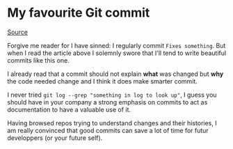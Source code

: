 # My favourite Git commit

[Source](https://dhwthompson.com/2019/my-favourite-git-commit)

Forgive me reader for I have sinned: I regularly commit `Fixes something`. But when I read the article above I solemnly swore that I'll tend to write beautiful commits like this one.

I already read that a commit should not explain <strong>what</strong> was changed but <strong>why</strong> the code needed change and I think it does make smarter commit.

I never tried `git log --grep "something in log to look up"`, I guess you should have in your company a strong emphasis on commits to act as documentation to have a valuable use of it.

Having browsed repos trying to understand changes and their histories, I am really convinced that good commits can save a lot of time for futur developpers (or your future self).
